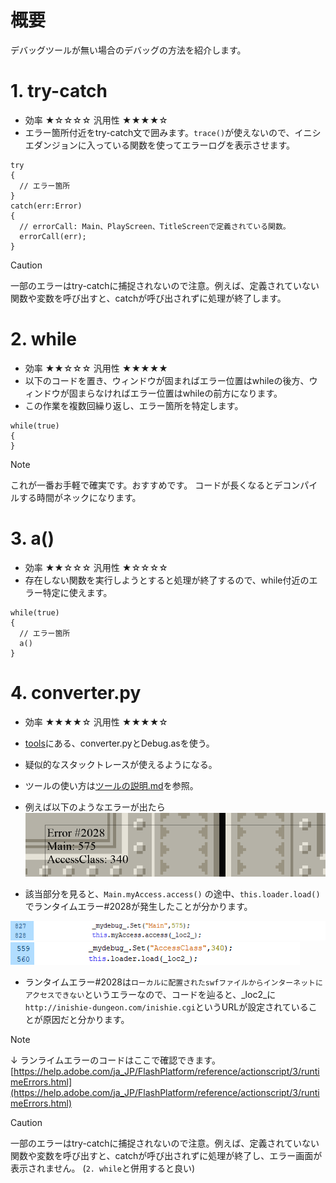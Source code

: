 # 概要
デバッグツールが無い場合のデバッグの方法を紹介します。

# 1. try-catch
- 効率 ★☆☆☆☆ 汎用性 ★★★★☆
- エラー箇所付近をtry-catch文で囲みます。```trace()```が使えないので、イニシエダンジョンに入っている関数を使ってエラーログを表示させます。
```as3
try
{
  // エラー箇所
}
catch(err:Error)
{
  // errorCall: Main、PlayScreen、TitleScreenで定義されている関数。
  errorCall(err); 
}

```

> [!CAUTION]
> 一部のエラーはtry-catchに捕捉されないので注意。例えば、定義されていない関数や変数を呼び出すと、catchが呼び出されずに処理が終了します。

# 2. while
- 効率 ★★☆☆☆ 汎用性 ★★★★★
- 以下のコードを置き、ウィンドウが固まればエラー位置はwhileの後方、ウィンドウが固まらなければエラー位置はwhileの前方になります。
- この作業を複数回繰り返し、エラー箇所を特定します。
```as3
while(true)
{
}
```
> [!NOTE]
> これが一番お手軽で確実です。おすすめです。
> コードが長くなるとデコンパイルする時間がネックになります。

# 3. a()
- 効率 ★★☆☆☆ 汎用性 ★☆☆☆☆
- 存在しない関数を実行しようとすると処理が終了するので、while付近のエラー特定に使えます。
```as3
while(true)
{
  // エラー箇所
  a()
}
```

# 4. converter.py
- 効率 ★★★★☆ 汎用性 ★★★★☆
- [tools](/tools)にある、converter.pyとDebug.asを使う。
- 疑似的なスタックトレースが使えるようになる。
- ツールの使い方は[ツールの説明.md](ツールの説明.md)を参照。

- 例えば以下のようなエラーが出たら
![img_error_screen](../assets/error_screen.png)

- 該当部分を見ると、`Main.myAccess.access()` の途中、`this.loader.load()`でランタイムエラー#2028が発生したことが分かります。
  
![img_code1](../assets/code1.png)
![img_code2](../assets/code2.png)

- ランタイムエラー#2028は`ローカルに配置されたswfファイルからインターネットにアクセスできない`というエラーなので、コードを辿ると、_loc2_に`http://inishie-dungeon.com/inishie.cgi`というURLが設定されていることが原因だと分かります。

> [!NOTE]
> ↓ ランライムエラーのコードはここで確認できます。
> [https://help.adobe.com/ja_JP/FlashPlatform/reference/actionscript/3/runtimeErrors.html](https://help.adobe.com/ja_JP/FlashPlatform/reference/actionscript/3/runtimeErrors.html)

> [!CAUTION]
> 一部のエラーはtry-catchに捕捉されないので注意。例えば、定義されていない関数や変数を呼び出すと、catchが呼び出されずに処理が終了し、エラー画面が表示されません。
> (`2. while`と併用すると良い)

